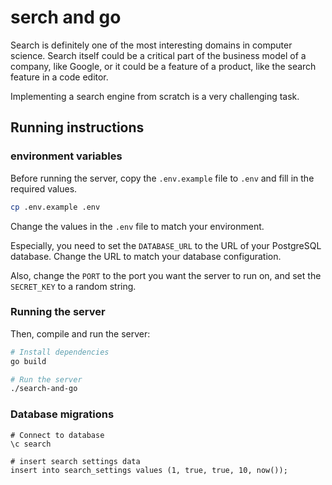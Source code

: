 # serch and go

Search is definitely one of the most interesting domains in computer science.
Search itself could be a critical part of the business model of a company, like Google, or it could be a feature of a product, like the search feature in a code editor.

Implementing a search engine from scratch is a very challenging task.

## Running instructions

### environment variables

Before running the server, copy the `.env.example` file to `.env` and fill in the required values.

```bash
cp .env.example .env
```

Change the values in the `.env` file to match your environment.

Especially, you need to set the `DATABASE_URL` to the URL of your PostgreSQL database.
Change the URL to match your database configuration.

Also, change the `PORT` to the port you want the server to run on, and set the `SECRET_KEY` to a random string.

### Running the server

Then, compile and run the server:

```bash
# Install dependencies
go build

# Run the server
./search-and-go
```

### Database migrations

```psql
# Connect to database
\c search

# insert search settings data
insert into search_settings values (1, true, true, 10, now());
```
